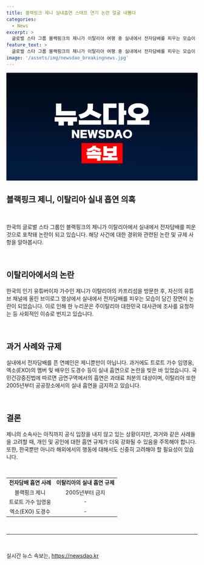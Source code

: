 ```yaml
---
title: 블랙핑크 제니 실내흡연 스태프 연기 논란 얼굴 내뿜다
categories:
  - News
excerpt: >
  글로벌 스타 그룹 블랙핑크의 제니가 이탈리아 여행 중 실내에서 전자담배를 피우는 모습이 논란이 되었다. 이에 대한 SNS에서의 반응과 논란의 내용, 이에 관련된 유명 연예인들의 사례 등을 종합하며, 제니에 대한 논란이 확산되고 있다. 이뿐만 아니라 관련하여 한국과 이탈리아 관계 당국의 조사 요청까지 논란이 확대되고 있는 상황이다. (총 150자)
feature_text: >
  글로벌 스타 그룹 블랙핑크의 제니가 이탈리아 여행 중 실내에서 전자담배를 피우는 모습이 논란이 되었다. 이에 대한 SNS에서의 반응과 논란의 내용, 이에 관련된 유명 연예인들의 사례 등을 종합하며, 제니에 대한 논란이 확산되고 있다. 이뿐만 아니라 관련하여 한국과 이탈리아 관계 당국의 조사 요청까지 논란이 확대되고 있는 상황이다. (총 150자)
image: '/assets/img/newsdao_breakingnews.jpg'
---
```


<p><img src="/assets/img/newsdao_breakingnews.jpg" alt="pcversion 속보" /></p>

<h2>블랙핑크 제니, 이탈리아 실내 흡연 의혹</h2>

<p data-ke-size="size16">&nbsp;</p>

<p>한국의 글로벌 스타 그룹인 블랙핑크의 제니가 이탈리아에서 실내에서 전자담배를 피운 것으로 포착돼 논란이 되고 있습니다. 해당 사건에 대한 경위와 관련된 논란 및 규제 사항을 알아봅시다.</p>

<p data-ke-size="size16">&nbsp;</p>

<h2 data-ke-size="size26">이탈리아에서의 논란</h2>

<p>한국의 인기 유튜버이자 가수인 제니가 이탈리아의 카프리섬을 방문한 후, 자신의 유튜브 채널에 올린 브이로그 영상에서 실내에서 전자담배를 피우는 모습이 담긴 장면이 논란이 되었습니다. 이로 인해 한 누리꾼은 주이탈리아 대한민국 대사관에 조사를 요청하는 등 사회적인 이슈로 번지고 있습니다.</p>

<p data-ke-size="size16">&nbsp;</p>

<h2 data-ke-size="size26">과거 사례와 규제</h2>

<p>실내에서 전자담배를 픈 연예인은 제니뿐만이 아닙니다. 과거에도 트로트 가수 임영웅, 엑소(EXO)의 멤버 및 배우인 도경수 등이 실내 흡연으로 논란을 빚은 바 있었습니다. 국민건강증진법에 따르면 금연구역에서의 흡연은 과태료 처분의 대상이며, 이탈리아 또한 2005년부터 공공장소에서의 실내 흡연을 금지하고 있습니다.</p>

<p data-ke-size="size16">&nbsp;</p>

<h2 data-ke-size="size26">결론</h2>

<p>제니의 소속사는 아직까지 공식 입장을 내지 않고 있는 상황이지만, 과거와 같은 사례들을 고려할 때, 개인 및 공인에 대한 흡연 규제가 더욱 강화될 수 있음을 주목해야 합니다. 또한, 한국뿐만 아니라 해외에서의 행동에 대해서도 신중히 고려해야 할 필요성이 있습니다.</p>

<p data-ke-size="size16">&nbsp;</p>

<table>
    <tbody>
        <tr>
            <td style="text-align: center; height: 17px;"><b>전자담배 흡연 사례</b></td>
            <td style="text-align: center; height: 17px;"><b>이탈리아의 실내 흡연 규제</b></td>
        </tr>
        <tr>
            <td style="text-align: center; height: 17px;">블랙핑크 제니</td>
            <td style="text-align: center; height: 17px;">2005년부터 금지</td>
        </tr>
        <tr>
            <td style="text-align: center; height: 17px;">트로트 가수 임영웅</td>
            <td style="text-align: center; height: 17px;">-</td>
        </tr>
        <tr>
            <td style="text-align: center; height: 17px;">엑소(EXO) 도경수</td>
            <td style="text-align: center; height: 17px;">-</td>
        </tr>
    </tbody>
</table>

<p data-ke-size="size16">&nbsp;</p>

<hr>

<p data-ke-size="size16">&nbsp;</p>

실시간 뉴스 속보는, <a href="https://newsdao.kr" rel="dofollow">https://newsdao.kr</a>



